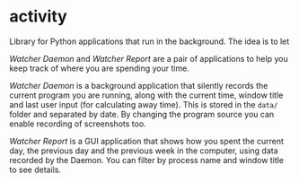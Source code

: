 activity
========

Library for Python applications that run in the background. The idea is to let

*Watcher Daemon* and *Watcher Report* are a pair of applications to help you
keep track of where you are spending your time.

*Watcher Daemon* is a background application that silently records the current
program you are running, along with the current time, window title and last
user input (for calculating away time). This is stored in the `data/` folder
and separated by date. By changing the program source you can enable recording
of screenshots too.

*Watcher Report* is a GUI application that shows how you spent the current day,
the previous day and the previous week in the computer, using data recorded by
the Daemon. You can filter by process name and window title to see details.
